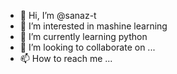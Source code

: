 - 👋 Hi, I’m @sanaz-t
- 👀 I’m interested in mashine learning 
- 🌱 I’m currently learning python 
- 💞️ I’m looking to collaborate on ...
- 📫 How to reach me ...

<!---
sanaz-t/sanaz-t is a ✨ special ✨ repository because its `README.md` (this file) appears on your GitHub profile.
You can click the Preview link to take a look at your changes.
--->
